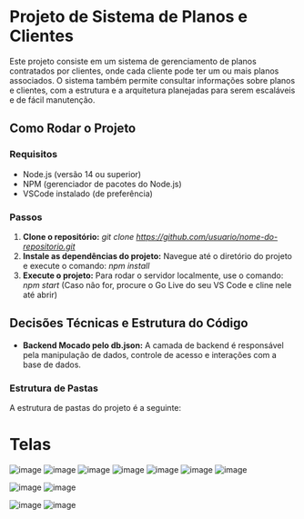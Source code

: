 # Projeto de Sistema de Planos e Clientes

Este projeto consiste em um sistema de gerenciamento de planos contratados por clientes, onde cada cliente pode ter um ou mais planos associados. O sistema também permite consultar informações sobre planos e clientes, com a estrutura e a arquitetura planejadas para serem escaláveis e de fácil manutenção.

## Como Rodar o Projeto

### Requisitos

- Node.js (versão 14 ou superior)
- NPM (gerenciador de pacotes do Node.js)
- VSCode instalado (de preferência)

### Passos

1. **Clone o repositório:** _git clone https://github.com/usuario/nome-do-repositorio.git_
2. **Instale as dependências do projeto:** Navegue até o diretório do projeto e execute o comando: _npm install_
3. **Execute o projeto:** Para rodar o servidor localmente, use o comando: _npm start_ (Caso não for, procure o Go Live do seu VS Code e cline nele até abrir)


## Decisões Técnicas e Estrutura do Código

- **Backend Mocado pelo db.json:** A camada de backend é responsável pela manipulação de dados, controle de acesso e interações com a base de dados.

### Estrutura de Pastas

A estrutura de pastas do projeto é a seguinte:


# Telas

![image](https://github.com/user-attachments/assets/906d08e6-76ce-44f7-94d1-82cb50ff341c)
![image](https://github.com/user-attachments/assets/1ed7a244-8e45-4177-8952-aabf9fca6598)
![image](https://github.com/user-attachments/assets/46215f49-ecac-42ee-b80c-8fce42801c5b)
![image](https://github.com/user-attachments/assets/e5f936f8-5bd4-45ec-8f16-052afb1ed4e5)
![image](https://github.com/user-attachments/assets/2a359c0b-506d-4f92-9ea8-0b192ab822f8)
![image](https://github.com/user-attachments/assets/245d8bf5-9367-4a4f-a1c4-aab240b270be)
![image](https://github.com/user-attachments/assets/513d0475-e75d-400d-a57c-feab56ddf5c3)

![image](https://github.com/user-attachments/assets/7a12d0e0-3e93-464a-8daa-6a5bdda79857)
![image](https://github.com/user-attachments/assets/85c1d76d-9f3f-4331-bbbe-724c4a634cf0)

![image](https://github.com/user-attachments/assets/8029a08f-e649-4c82-b1f3-47a561d84a35)
![image](https://github.com/user-attachments/assets/960f5bc0-9041-4fd6-9391-ae0ac4cfad83)












